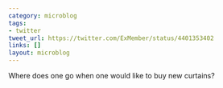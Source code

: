 ```yaml
---
category: microblog
tags:
- twitter
tweet_url: https://twitter.com/ExMember/status/4401353402
links: []
layout: microblog
---
```

Where does one go when one would like to buy new curtains?
